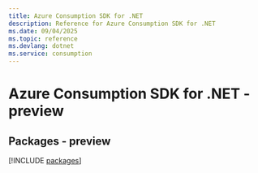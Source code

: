 ```yaml
---
title: Azure Consumption SDK for .NET
description: Reference for Azure Consumption SDK for .NET
ms.date: 09/04/2025
ms.topic: reference
ms.devlang: dotnet
ms.service: consumption
---
```

# Azure Consumption SDK for .NET - preview
## Packages - preview
[!INCLUDE [packages](consumption-index.md)]